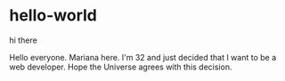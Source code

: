 # hello-world
hi there

Hello everyone. Mariana here. I'm 32 and just decided that I want to be a web developer. Hope the Universe agrees with this decision.
